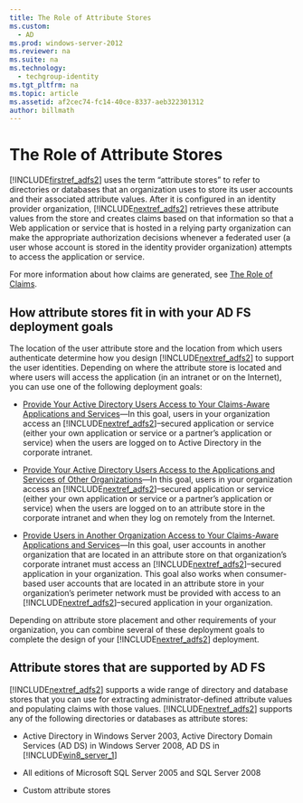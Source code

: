 ```yaml
---
title: The Role of Attribute Stores
ms.custom: 
  - AD
ms.prod: windows-server-2012
ms.reviewer: na
ms.suite: na
ms.technology: 
  - techgroup-identity
ms.tgt_pltfrm: na
ms.topic: article
ms.assetid: af2cec74-fc14-40ce-8337-aeb322301312
author: billmath
---
```

# The Role of Attribute Stores
[!INCLUDE[firstref_adfs2](../Token/firstref_adfs2_md.md)] uses the term “attribute stores” to refer to directories or databases that an organization uses to store its user accounts and their associated attribute values. After it is configured in an identity provider organization, [!INCLUDE[nextref_adfs2](../Token/nextref_adfs2_md.md)] retrieves these attribute values from the store and creates claims based on that information so that a Web application or service that is hosted in a relying party organization can make the appropriate authorization decisions whenever a federated user \(a user whose account is stored in the identity provider organization\) attempts to access the application or service.  
  
For more information about how claims are generated, see [The Role of Claims](../Topic/The-Role-of-Claims.md).  
  
## How attribute stores fit in with your AD FS deployment goals  
The location of the user attribute store and the location from which users authenticate determine how you design [!INCLUDE[nextref_adfs2](../Token/nextref_adfs2_md.md)] to support the user identities. Depending on where the attribute store is located and where users will access the application \(in an intranet or on the Internet\), you can use one of the following deployment goals:  
  
-   [Provide Your Active Directory Users Access to Your Claims-Aware Applications and Services](../Topic/Provide-Your-Active-Directory-Users-Access-to-Your-Claims-Aware-Applications-and-Services.md)—In this goal, users in your organization access an [!INCLUDE[nextref_adfs2](../Token/nextref_adfs2_md.md)]–secured application or service \(either your own application or service or a partner’s application or service\) when the users are logged on to Active Directory in the corporate intranet.  
  
-   [Provide Your Active Directory Users Access to the Applications and Services of Other Organizations](../Topic/Provide-Your-Active-Directory-Users-Access-to-the-Applications-and-Services-of-Other-Organizations.md)—In this goal, users in your organization access an [!INCLUDE[nextref_adfs2](../Token/nextref_adfs2_md.md)]–secured application or service \(either your own application or service or a partner’s application or service\) when the users are logged on to an attribute store in the corporate intranet and when they log on remotely from the Internet.  
  
-   [Provide Users in Another Organization Access to Your Claims-Aware Applications and Services](../Topic/Provide-Users-in-Another-Organization-Access-to-Your-Claims-Aware-Applications-and-Services.md)—In this goal, user accounts in another organization that are located in an attribute store on that organization’s corporate intranet must access an [!INCLUDE[nextref_adfs2](../Token/nextref_adfs2_md.md)]–secured application in your organization. This goal also works when consumer\-based user accounts that are located in an attribute store in your organization’s perimeter network must be provided with access to an [!INCLUDE[nextref_adfs2](../Token/nextref_adfs2_md.md)]–secured application in your organization.  
  
Depending on attribute store placement and other requirements of your organization, you can combine several of these deployment goals to complete the design of your [!INCLUDE[nextref_adfs2](../Token/nextref_adfs2_md.md)] deployment.  
  
## Attribute stores that are supported by AD FS  
[!INCLUDE[nextref_adfs2](../Token/nextref_adfs2_md.md)] supports a wide range of directory and database stores that you can use for extracting administrator\-defined attribute values and populating claims with those values. [!INCLUDE[nextref_adfs2](../Token/nextref_adfs2_md.md)] supports any of the following directories or databases as attribute stores:  
  
-   Active Directory in Windows Server 2003, Active Directory Domain Services \(AD DS\) in Windows Server 2008, AD DS in [!INCLUDE[win8_server_1](../Token/win8_server_1_md.md)]  
  
-   All editions of Microsoft SQL Server 2005 and SQL Server 2008  
  
-   Custom attribute stores  
  
